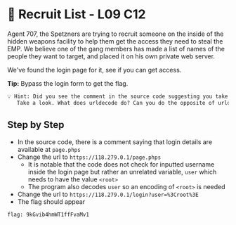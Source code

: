 # 🌱 Recruit List - L09 C12

Agent 707, the Spetzners are trying to recruit someone on the inside of the hidden weapons facility to help them get the access they need to steal the EMP. We believe one of the gang members has made a list of names of the people they want to target, and placed it on his own private web server.

We've found the login page for it, see if you can get access.

**Tip:** Bypass the login form to get the flag.

```txt
💡 Hint: Did you see the comment in the source code suggesting you take a look at "page.phps"?
   Take a look. What does urldecode do? Can you do the opposite of urldecode?
```

## Step by Step

- In the source code, there is a comment saying that login details are available at `page.phps`
- Change the url to `https://118.279.0.1/page.phps`
  - It is notable that the code does not check for inputted username inside the login page but rather an unrelated variable, `user` which needs to have the value `<root>`
  - The program also decodes `user` so an encoding of `<root>` is needed
- Change the url to `https://118.279.0.1/login?user=%3Croot%3E`
- The flag should appear

`flag: 9kGvib4hmWT1ffFvaMv1`
